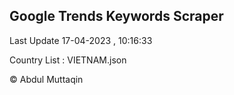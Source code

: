 

## Google Trends Keywords Scraper 
 
Last Update 17-04-2023 , 10:16:33

Country List :
VIETNAM.json



© Abdul Muttaqin 
